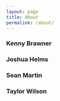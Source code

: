 ```yaml
---
layout: page
title: About
permalink: /about/
---
```


### Kenny Brawner

### Joshua Helms

### Sean Martin

### Taylor Wilson
